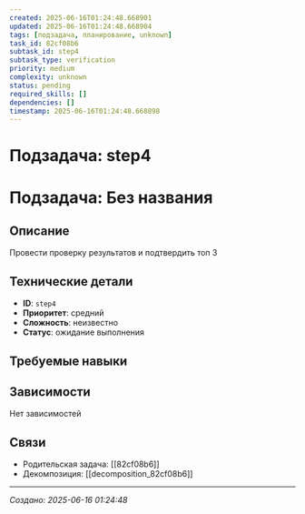 ```yaml
---
created: 2025-06-16T01:24:48.668901
updated: 2025-06-16T01:24:48.668904
tags: [подзадача, планирование, unknown]
task_id: 82cf08b6
subtask_id: step4
subtask_type: verification
priority: medium
complexity: unknown
status: pending
required_skills: []
dependencies: []
timestamp: 2025-06-16T01:24:48.668898
---
```


# Подзадача: step4

# Подзадача: Без названия

## Описание
Провести проверку результатов и подтвердить топ 3

## Технические детали
- **ID**: `step4`
- **Приоритет**: средний
- **Сложность**: неизвестно
- **Статус**: ожидание выполнения

## Требуемые навыки


## Зависимости
Нет зависимостей

## Связи
- Родительская задача: [[82cf08b6]]
- Декомпозиция: [[decomposition_82cf08b6]]

---
*Создано: 2025-06-16 01:24:48*
